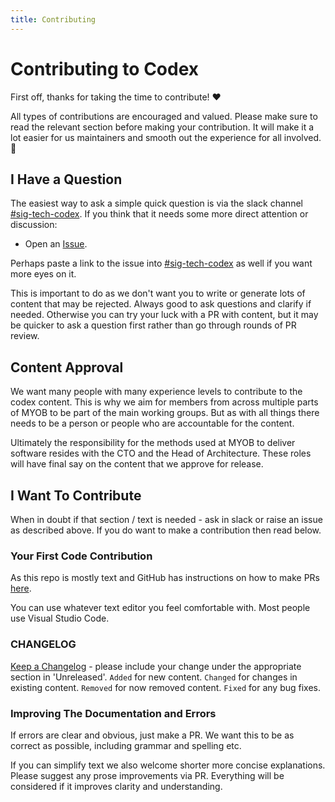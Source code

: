 ```yaml
---
title: Contributing
---
```

<!-- confluence-page-id: 9292350628 -->
# Contributing to Codex

First off, thanks for taking the time to contribute! ❤️

All types of contributions are encouraged and valued. Please make sure to read the relevant section before making your contribution. It will make it a lot easier for us maintainers and smooth out the experience for all involved. 🎉

## I Have a Question

The easiest way to ask a simple quick question is via the slack channel [#sig-tech-codex](https://myob.slack.com/archives/C02N8ADPGUX).
If you think that it needs some more direct attention or discussion:

- Open an [Issue](https://github.com/MYOB-Technology/codex/issues/new).

Perhaps paste a link to the issue into [#sig-tech-codex](https://myob.slack.com/archives/C02N8ADPGUX) as well if you want more eyes on it.

This is important to do as we don't want you to write or generate lots of content that may be rejected. Always good to ask questions and clarify if needed. Otherwise you can try your luck with a PR with content, but it may be quicker to ask a question first rather than go through rounds of PR review.

## Content Approval

We want many people with many experience levels to contribute to the codex content. This is why we aim for members from across multiple parts of MYOB to be part of the main working groups. But as with all things there needs to be a person or people who are accountable for the content.

Ultimately the responsibility for the methods used at MYOB to deliver software resides with the CTO and the Head of Architecture. These roles will have final say on the content that we approve for release.

## I Want To Contribute

When in doubt if that section / text is needed - ask in slack or raise an issue as described above. If you do want to make a contribution then read below.

### Your First Code Contribution

As this repo is mostly text and GitHub has instructions on how to make PRs [here](https://docs.github.com/en/pull-requests/collaborating-with-pull-requests/proposing-changes-to-your-work-with-pull-requests/creating-a-pull-request).

You can use whatever text editor you feel comfortable with. Most people use Visual Studio Code.

### CHANGELOG

[Keep a Changelog](https://keepachangelog.com/en/1.0.0/) - please include your change under the appropriate section in 'Unreleased'.
`Added` for new content.
`Changed` for changes in existing content.
`Removed`  for now removed content.
`Fixed` for any bug fixes.

### Improving The Documentation and Errors

If errors are clear and obvious, just make a PR. We want this to be as correct as possible, including grammar and spelling etc.

If you can simplify text we also welcome shorter more concise explanations. Please suggest any prose improvements via PR. Everything will be considered if it improves clarity and understanding.
